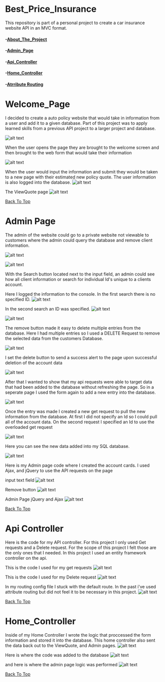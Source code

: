 # Best_Price_Insurance
This repository is part of a personal project to create a car insurance website API in an MVC format.

#### -[About_The_Project](#Welcome_Page)

#### -[Admin_Page](#Admin_Page)

#### -[Api_Controller](#Api_Controller)

#### -[Home_Controller](#Home_Controller)

#### -[Atrribute Routing](#AttributeRouting)



# **Welcome_Page**

I decided to create a auto policy website that would take in information from a user and add it to a given database. Part of this project was to apply learned skills from a previous API project to a larger project and database.

![alt text](https://github.com/Tmc802/Best_Price_Insurance/blob/master/InsurancePolicyApi/BP%20insurance%20images/BPwelcomePage.jpg)

When the user opens the page they are brought to the welcome screen and then brought to the web form that would take their information

![alt text](https://github.com/Tmc802/Best_Price_Insurance/blob/master/InsurancePolicyApi/BP%20insurance%20images/BPpolicyForm.jpg)

When the user would input the information and submit they would be taken to a new page with their estimated new policy quote. The user information is also logged into the database.
![alt text](https://github.com/Tmc802/Best_Price_Insurance/blob/master/InsurancePolicyApi/BP%20insurance%20images/BPpolicyFormWithData.jpg)

The ViewQuote page
![alt text](https://github.com/Tmc802/Best_Price_Insurance/blob/master/InsurancePolicyApi/BP%20insurance%20images/BPviewQuote.jpg)

[Back To Top](#Web_Api_Demo)

# **Admin Page**

The admin of the website could go to a private website not viewable to customers where the admin could query the database and remove client information.

![alt text](https://github.com/Tmc802/Best_Price_Insurance/blob/master/InsurancePolicyApi/BP%20insurance%20images/BPhomeAdminUrl.jpg)

![alt text](https://github.com/Tmc802/Best_Price_Insurance/blob/master/InsurancePolicyApi/BP%20insurance%20images/BPadminPage.jpg)

With the Search button located next to the input field, an admin could see how all client information or search for individual Id's unique to a clients account.

Here I logged the information to the console. In the first search there is no specified ID. 
![alt text](https://github.com/Tmc802/Best_Price_Insurance/blob/master/InsurancePolicyApi/BP%20insurance%20images/initialAdminGetRequest.jpg)

In the second search an ID was specified.
![alt text](https://github.com/Tmc802/Best_Price_Insurance/blob/master/InsurancePolicyApi/BP%20insurance%20images/adminGetRequestWithId.jpg)

![alt text](https://github.com/Tmc802/Best_Price_Insurance/blob/master/InsurancePolicyApi/BP%20insurance%20images/adminGetRequestWithIdResult.jpg)

The remove button made it easy to delete multiple entries from the database. Here I had multiple entries so I used a DELETE Request to remove the selected data from the customers Database.

![alt text](https://github.com/Tmc802/Best_Price_Insurance/blob/master/InsurancePolicyApi/BP%20insurance%20images/databaseMultiEntry.jpg)


I set the delete button to send a success alert to the page upon successful deletion of the account data

![alt text](https://github.com/Tmc802/Best_Price_Insurance/blob/master/InsurancePolicyApi/BP%20insurance%20images/MultiEntryAdminPageDeleteSuccess.jpg)

After that I wanted to show that my api requests were able to target data that had been added to the database without refreshing the page. So in a seperate page I used the form again to add a new entry into the database.

![alt text](https://github.com/Tmc802/Best_Price_Insurance/blob/master/InsurancePolicyApi/BP%20insurance%20images/NewDBEntry.jpg)

Once the entry was made I created a new get request to pull the new information from the database. At first I did not specify an Id so I could pull all of the account data. On the second request I specified an Id to use the overloaded get request

![alt text](https://github.com/Tmc802/Best_Price_Insurance/blob/master/InsurancePolicyApi/BP%20insurance%20images/NewDBgetRequestsWithNewEntry.jpg)

Here you can see the new data added into my SQL database.

![alt text](https://github.com/Tmc802/Best_Price_Insurance/blob/master/InsurancePolicyApi/BP%20insurance%20images/BestPriceDBinVS.jpg)

Here is my Admin page code where I created the account cards. I used Ajax, and jQuery to use the API requests on the page

input text field
![alt text](https://github.com/Tmc802/Best_Price_Insurance/blob/master/InsurancePolicyApi/BP%20insurance%20images/adminTextSearchCode.jpg)

Remove button
![alt text](https://github.com/Tmc802/Best_Price_Insurance/blob/master/InsurancePolicyApi/BP%20insurance%20images/adminRemoveButtonCode.jpg)

Admin Page jQuery and Ajax
![alt text](https://github.com/Tmc802/Best_Price_Insurance/blob/master/InsurancePolicyApi/BP%20insurance%20images/AdminPageAjaxJqueryCode.jpg)





[Back To Top](#Best_Price_Insurance)

# **Api Controller**

Here is the code for my API controller. For this project I only used Get requests and a Delete request. For the scope of this project I felt those are the only ones that I needed. In this project I used an entity framework controller on the api.

This is the code I used for my get requests
![alt text](https://github.com/Tmc802/Best_Price_Insurance/blob/master/InsurancePolicyApi/BP%20insurance%20images/ApiControllerGetRequests.jpg)

This is the code I used for my Delete request
![alt text](https://github.com/Tmc802/Best_Price_Insurance/blob/master/InsurancePolicyApi/BP%20insurance%20images/ApiControllerDeleteRequest.jpg)

In my routing config file I stuck with the default route. In the past i've used attribute routing but did not feel it to be necessary in this project.
![alt text](https://github.com/Tmc802/Best_Price_Insurance/blob/master/InsurancePolicyApi/BP%20insurance%20images/ApiRouteFile.jpg)

[Back To Top](#Web_Api_Demo)

# **Home_Controller**

Inside of my Home Controller I wrote the logic that proccessed the form information and stored it into the database. This home controller also sent the data back out to the ViewQuote, and Admin pages.
![alt text](https://github.com/Tmc802/Best_Price_Insurance/blob/master/InsurancePolicyApi/BP%20insurance%20images/BPHomeController.jpg)

Here is where the code was added to the database
![alt text](https://github.com/Tmc802/Best_Price_Insurance/blob/master/InsurancePolicyApi/BP%20insurance%20images/BPHomeControllerSqlQueryCode.jpg)

and here is where the admin page logic was performed
![alt text](https://github.com/Tmc802/Best_Price_Insurance/blob/master/InsurancePolicyApi/BP%20insurance%20images/BPHomeControllerAdminPageLogic.jpg)

[Back To Top](#Web_Api_Demo)
